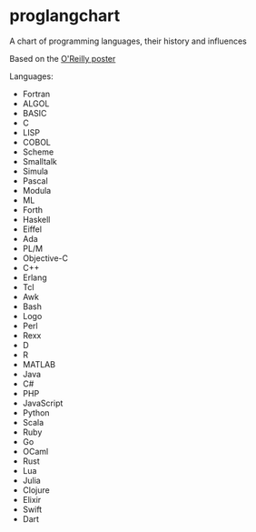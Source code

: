 # proglangchart
A chart of programming languages, their history and influences

Based on the [O'Reilly poster](http://cdn.oreillystatic.com/news/graphics/prog_lang_poster.pdf)

Languages:

* Fortran
* ALGOL
* BASIC
* C
* LISP
* COBOL
* Scheme
* Smalltalk
* Simula
* Pascal
* Modula
* ML
* Forth
* Haskell
* Eiffel
* Ada
* PL/M
* Objective-C
* C++
* Erlang
* Tcl
* Awk
* Bash
* Logo
* Perl
* Rexx
* D
* R
* MATLAB
* Java
* C#
* PHP
* JavaScript
* Python
* Scala
* Ruby
* Go
* OCaml
* Rust
* Lua
* Julia
* Clojure
* Elixir
* Swift
* Dart
